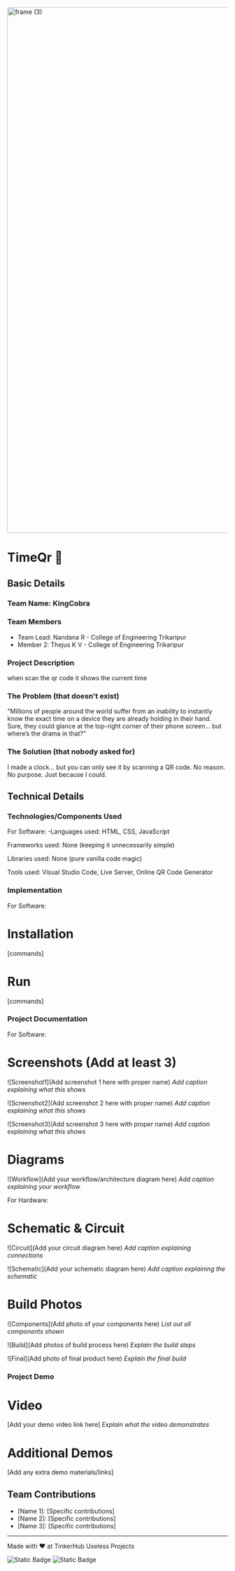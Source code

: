 <img width="3188" height="1202" alt="frame (3)" src="https://github.com/user-attachments/assets/517ad8e9-ad22-457d-9538-a9e62d137cd7" />


# TimeQr 🎯 


## Basic Details
### Team Name: KingCobra


### Team Members
- Team Lead: Nandana R - College of Engineering Trikaripur
- Member 2: Thejus K V - College of Engineering Trikaripur


### Project Description
when scan the qr code it shows the current time

### The Problem (that doesn't exist)
"Millions of people around the world suffer from an inability to instantly know the exact time on a device they are already holding in their hand. Sure, they could glance at the top-right corner of their phone screen… but where’s the drama in that?"

### The Solution (that nobody asked for)
I made a clock… but you can only see it by scanning a QR code.
No reason. No purpose. Just because I could.



## Technical Details
### Technologies/Components Used
For Software:
-Languages used: HTML, CSS, JavaScript

Frameworks used: None (keeping it unnecessarily simple)

Libraries used: None (pure vanilla code magic)

Tools used: Visual Studio Code, Live Server, Online QR Code Generator



### Implementation
For Software:
# Installation
[commands]

# Run
[commands]

### Project Documentation
For Software:

# Screenshots (Add at least 3)
![Screenshot1](Add screenshot 1 here with proper name)
*Add caption explaining what this shows*

![Screenshot2](Add screenshot 2 here with proper name)
*Add caption explaining what this shows*

![Screenshot3](Add screenshot 3 here with proper name)
*Add caption explaining what this shows*

# Diagrams
![Workflow](Add your workflow/architecture diagram here)
*Add caption explaining your workflow*

For Hardware:

# Schematic & Circuit
![Circuit](Add your circuit diagram here)
*Add caption explaining connections*

![Schematic](Add your schematic diagram here)
*Add caption explaining the schematic*

# Build Photos
![Components](Add photo of your components here)
*List out all components shown*

![Build](Add photos of build process here)
*Explain the build steps*

![Final](Add photo of final product here)
*Explain the final build*

### Project Demo
# Video
[Add your demo video link here]
*Explain what the video demonstrates*

# Additional Demos
[Add any extra demo materials/links]

## Team Contributions
- [Name 1]: [Specific contributions]
- [Name 2]: [Specific contributions]
- [Name 3]: [Specific contributions]

---
Made with ❤️ at TinkerHub Useless Projects 

![Static Badge](https://img.shields.io/badge/TinkerHub-24?color=%23000000&link=https%3A%2F%2Fwww.tinkerhub.org%2F)
![Static Badge](https://img.shields.io/badge/UselessProjects--25-25?link=https%3A%2F%2Fwww.tinkerhub.org%2Fevents%2FQ2Q1TQKX6Q%2FUseless%2520Projects)

